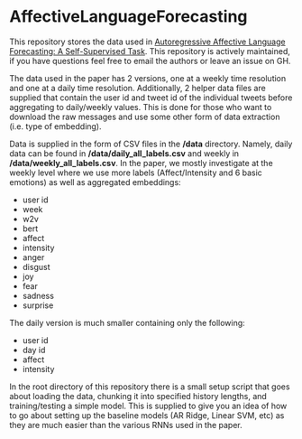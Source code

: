 # AffectiveLanguageForecasting

This repository stores the data used in [Autoregressive Affective Language Forecasting: A Self-Supervised Task](). This repository is actively maintained, if you have questions feel free to email the authors or leave an issue on GH.

The data used in the paper has 2 versions, one at a weekly time resolution and one at a daily time resolution. Additionally, 2 helper data files are supplied that contain the user id and tweet id of the individual tweets before aggregating to daily/weekly values. This is done for those who want to download the raw messages and use some other form of data extraction (i.e. type of embedding).

Data is supplied in the form of CSV files in the **/data** directory. Namely, daily data can be found in **/data/daily_all_labels.csv** and weekly in **/data/weekly_all_labels.csv**. In the paper, we mostly investigate at the weekly level where we use more labels (Affect/Intensity and 6 basic emotions) as well as aggregated embeddings:


- user id
- week 
- w2v
- bert
- affect
- intensity
- anger
- disgust
- joy
- fear
- sadness
- surprise

The daily version is much smaller containing only the following:

- user id
- day id
- affect
- intensity



In the root directory of this repository there is a small setup script that goes about loading the data, chunking it into specified history lengths, and training/testing a simple model. This is supplied to give you an idea of how to go about setting up the baseline models (AR Ridge, Linear SVM, etc) as they are much easier than the various RNNs used in the paper. 
